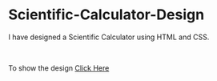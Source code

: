 # Scientific-Calculator-Design
<p>I have designed a Scientific Calculator using HTML and CSS.</p>
<br>
<p>To show the design <a href="https://nayon-kumar.github.io/Scientific-Calculator-Design/">Click Here</a></p>